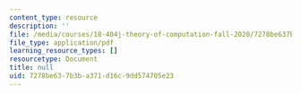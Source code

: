 ```yaml
---
content_type: resource
description: ''
file: /media/courses/18-404j-theory-of-computation-fall-2020/7278be637b3ba371d16c9dd574705e23_MIT18_404f20_lec12.pdf
file_type: application/pdf
learning_resource_types: []
resourcetype: Document
title: null
uid: 7278be63-7b3b-a371-d16c-9dd574705e23
---
```

